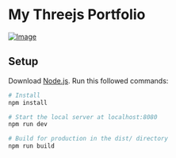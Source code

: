# My Threejs Portfolio

[![Image](https://i.imgur.com/vaLvGZz.jpg)]()

## Setup
Download [Node.js](https://nodejs.org/en/download/).
Run this followed commands:

``` bash
# Install
npm install

# Start the local server at localhost:8080
npm run dev

# Build for production in the dist/ directory
npm run build
```
